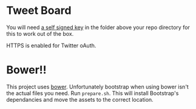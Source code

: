 # Tweet Board

You will need [a self signed key](http://docs.nodejitsu.com/articles/HTTP/servers/how-to-create-a-HTTPS-server) in the folder above your repo directory for this to work out of the box.  

HTTPS is enabled for Twitter oAuth.

# Bower!!

This project uses [bower](https://github.com/bower/bower).  Unfortunately bootstrap when using bower isn't the actual files you need.  Run `prepare.sh`.  This will install Bootstrap's dependancies and move the assets to the correct location.